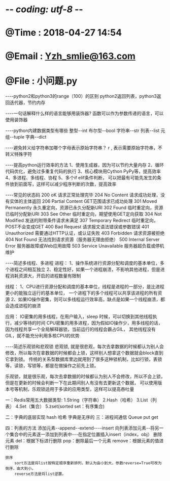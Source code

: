 # -*- coding: utf-8 -*-
# @Time    : 2018-04-27 14:54
# @Email   : Yzh_smlie@163.com
# @File    : 小问题.py

----python2和python3的range（100）的区别
python2返回列表，python3返回迭代器，节约内存

----一句话解释什么样的语言能够用装饰器?
函数可以作为参数传递的语言，可以使用装饰器

----python内建数据类型有哪些
整型--int
布尔型--bool
字符串--str
列表--list
元组--tuple
字典--dict

----避免转义给字符串加哪个字母表示原始字符串？
r , 表示需要原始字符串，不转义特殊字符

----提高python运行效率的方法
1、使用生成器，因为可以节约大量内存
2、循环代码优化，避免过多重复代码的执行
3、核心模块用Cython  PyPy等，提高效率
4、多进程、多线程、协程
5、多个if elif条件判断，
    可以把最有可能先发生的条件放到前面写，这样可以减少程序判断的次数，提高效率

----常见的状态码
200 oK
请求正常处理完毕
204 No Content
请求成功处理，没有实体的主体返回
206 Partial Content
GET范围请求已成功处理
301 Moved Permanently
永久重定向，资源已永久分配新URI
302 Found
临时重定向，资源已临时分配新URI
303 See Other
临时重定向，期望使用GET定向获取
304 Not Modified
发送的附带条件请求未满足
307 Temporary Redirect
临时重定向，POST不会变成GET
400 Bad Request
请求报文语法错误或参数错误
401 Unauthorized
需要通过HTTP认证，或认证失败
403 Forbidden
请求资源被拒绝
404 Not Found
无法找到请求资源（服务器无理由拒绝）
500 Internal Server Error
服务器故障或Web应用故障
503 Service Unavailable
服务器超负载或停机维护


----简述多线程、多进程
进程：
1、操作系统进行资源分配和调度的基本单位，多个进程之间相互独立
2、稳定性好，如果一个进程崩溃，不影响其他进程，但是进程消耗资源大，开启的进程数量有限制

线程：
1、CPU进行资源分配和调度的基本单位，线程是进程的一部分，是比进程更小的能独立运行的基本单位，
一个进程下的多个线程可以共享该进程的所有资源
2、如果IO操作密集，则可以多线程运行效率高，缺点是如果一个线程崩溃，都会造成进程的崩溃

应用：
IO密集的用多线程，在用户输入，sleep 时候，可以切换到其他线程执行，减少等待的时间
CPU密集的用多进程，因为假如IO操作少，用多线程的话，因为线程共享一个全局解释器锁，当前运行的线程会霸占GIL，
其他线程没有GIL，就不能充分利用多核CPU的优势

----简述乐观锁和悲观锁
悲观锁, 就是很悲观，每次去拿数据的时候都认为别人会修改，所以每次在拿数据的时候都会上锁，这样别人想拿这个数据就会block直到它拿到锁。
传统的关系型数据库里边就用到了很多这种锁机制，比如行锁，表锁等，读锁，写锁等，都是在做操作之前先上锁。

乐观锁，就是很乐观，每次去拿数据的时候都认为别人不会修改，所以不会上锁，但是在更新的时候会判断一下在此期间别人有没有去更新这个数据，
可以使用版本号等机制，乐观锁适用于多读的应用类型，这样可以提高吞吐量


一：Redis常用五大数据类型:
    1.String（字符串）
    2.Hash（哈希）
    3.List（列表）
    4.Set（集合）
    5.zset(sorted set：有序集合)

二：字典的底层实现
    hash  哈希
    字典是无序的
三：进程间通信
    Queue
        put
        get

四：列表的方法
    添加元素--append--extend----insert
        向列表添加元素--将另一个集合中的元素逐一添加到列表中---在指定位置插入insert（index，obj）
    删除元素
        del：根据下标进行删除
        pop：删除最后一个元素
        remove：根据元素的值进行删除

    排序
        sort方法是将list按特定顺序重新排列，默认为由小到大，参数reverse=True可改为倒序，由大到小。
        reverse方法是将list逆置。